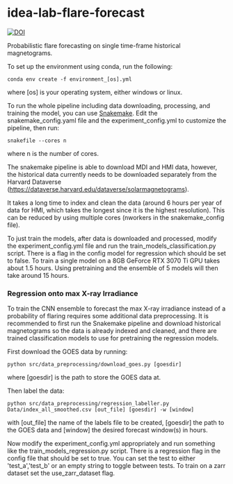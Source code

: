 # idea-lab-flare-forecast


[![DOI](https://zenodo.org/badge/604852892.svg)](https://zenodo.org/badge/latestdoi/604852892)


Probabilistic flare forecasting on single time-frame historical magnetograms.

To set up the environment using conda, run the following:  

    conda env create -f environment_[os].yml  
where [os] is your operating system, either windows or linux.  

To run the whole pipeline including data downloading, processing, and training the model, you can use [Snakemake](https://snakemake.readthedocs.io/en/stable/index.html). Edit the snakemake_config.yaml file and the experiment_config.yml to customize the pipeline, then run:  

    snakefile --cores n
where n is the number of cores.

The snakemake pipeline is able to download MDI and HMI data, however, the historical data currently needs to be downloaded separately from the Harvard Dataverse (https://dataverse.harvard.edu/dataverse/solarmagnetograms). 

It takes a long time to index and clean the data (around 6 hours per year of data for HMI, which takes the longest since it is the highest resolution). This can be reduced by using multiple cores (nworkers in the snakemake_config file). 

To just train the models, after data is downloaded and processed, modify the experiment_config.yml file and run the train_models_classification.py script. There is a flag in the config model for regression which should be set to false. To train a single model on a  8GB GeForce RTX 3070 Ti GPU takes about 1.5 hours. Using pretraining and the ensemble of 5 models will then take around 15 hours.

### Regression onto max X-ray Irradiance

To train the CNN ensemble to forecast the max X-ray irradiance instead of a probability of flaring requires some additional data preprocessing. It is recommended to first run the Snakemake pipeline and download historical magnetograms so the data is already indexed and cleaned, and there are trained classification models to use for pretraining the regression models.

First download the GOES data by running:

    python src/data_preprocessing/download_goes.py [goesdir]
where [goesdir] is the path to store the GOES data at.

Then label the data:

    python src/data_preprocessing/regression_labeller.py Data/index_all_smoothed.csv [out_file] [goesdir] -w [window]
with [out_file] the name of the labels file to be created, [goesdir] the path to the GOES data and [window] the desired forecast window(s) in hours.

Now modify the experiment_config.yml appropriately and run something like the train_models_regression.py script. There is a regression flag in the config file that should be set to true. You can set the test to either 'test_a','test_b' or an empty string to toggle between tests. To train on a zarr dataset set the use_zarr_dataset flag. 
